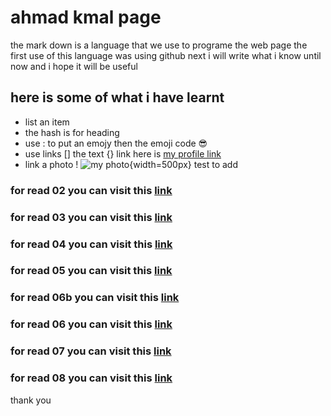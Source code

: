 # ahmad kmal page
the mark down is a language that we use to programe the web page 
the first use of this language was using github
next i will write what i know until now and i hope it will be useful

## here is some of what i have learnt 
 * list an item 
 * the hash is for heading
 * use : to put an emojy then the emoji code :sunglasses:
 * use links [] the text {} link 
here is [my profile link](https://github.com/ahmadkmal)
 * link a photo !
![my photo](https://scontent.famm3-1.fna.fbcdn.net/v/t1.0-9/76638483_10219918505896882_4825513838591868928_n.jpg?_nc_cat=110&_nc_eui2=AeFyFkYDFf5GLyy_98Xm-DXCziOe4ad3iq3d-XmKUPt5CY-m4gc7Bv2x0R52RbKRyItqyD25_yX5Ub7UbqAQxX6P4TUFBM7Fa6WMI4UwOHbyAQ&_nc_ohc=Ig2xOG0CHbEAX-z6KLg&_nc_ht=scontent.famm3-1.fna&oh=a01cb726c86f1a1e8410d75c3d43d0f8&oe=5ED78534){width=500px}
test to add
### for read 02 you can visit this [link](https://ahmadkmal.github.io/learning-journal/read)
### for read 03 you can visit this [link](https://ahmadkmal.github.io/learning-journal/read3)
### for read 04 you can visit this [link](https://ahmadkmal.github.io/learning-journal/read4)
### for read 05 you can visit this [link](https://ahmadkmal.github.io/learning-journal/read5)
### for read 06b you can visit this [link](https://ahmadkmal.github.io/learning-journal/read6b)
### for read 06 you can visit this [link](https://ahmadkmal.github.io/learning-journal/read6)
### for read 07 you can visit this [link](https://ahmadkmal.github.io/learning-journal/read7)
### for read 08 you can visit this [link](https://ahmadkmal.github.io/learning-journal/read8)
thank you
